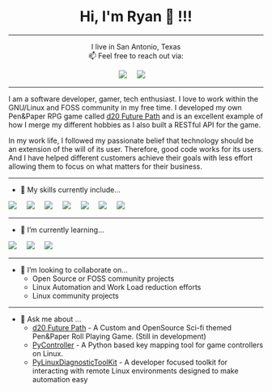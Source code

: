 <h1 align='center'> Hi, I'm Ryan 👋 !!! </h1>

----

<p align='center'>
  I live in San Antonio, Texas <br> 📫  Feel free to reach out via:
</p>

<p align='center'>
  <a href="https://www.linkedin.com/in/ryan-henrichson-396a3979/"><img src="https://img.shields.io/badge/linkedin-%230077B5.svg?&style=for-the-badge&logo=linkedin&logoColor=white" /></a>&nbsp;&nbsp;&nbsp;&nbsp;
  <a href="mailto:orcephrye@gmail.com"><img src="https://img.shields.io/badge/gmail-%23D14836.svg?&style=for-the-badge&logo=gmail&logoColor=white" /></a>&nbsp;&nbsp;&nbsp;&nbsp;
</p>

---

I am a software developer, gamer, tech enthusiast. I love to work within the GNU/Linux and FOSS community in my free 
time. I developed my own Pen&Paper RPG game called [d20 Future Path](http://d20futurepath.com/index.php?title=FuturePath)
and is an excellent example of how I merge my different hobbies as I also built a RESTful API for the game. 

In my work life, I followed my passionate belief that technology should be an extension of the will of its user. 
Therefore, good code works for its users. And I have helped different customers achieve their goals with less effort 
allowing them to focus on what matters for their business.

---
- 🔭 My skills currently include... </p>

<img src="https://img.shields.io/badge/Python-3776AB?style=for-the-badge&logo=python&logoColor=white" />&nbsp;&nbsp;&nbsp;&nbsp;
<img src="https://img.shields.io/badge/JavaScript-323330?style=for-the-badge&logo=javascript&logoColor=F7DF1E" />&nbsp;&nbsp;&nbsp;&nbsp;
<img src="https://img.shields.io/badge/HTML5-E34F26?style=for-the-badge&logo=html5&logoColor=white" />&nbsp;&nbsp;&nbsp;&nbsp;
<img src="https://img.shields.io/badge/C-00599C?style=for-the-badge&logo=c&logoColor=white" />&nbsp;&nbsp;&nbsp;&nbsp;
<img src="https://img.shields.io/badge/C%2B%2B-00599C?style=for-the-badge&logo=c%2B%2B&logoColor=white" />&nbsp;&nbsp;&nbsp;&nbsp;
<img src="https://img.shields.io/badge/MongoDB-4EA94B?style=for-the-badge&logo=mongodb&logoColor=white" />&nbsp;&nbsp;&nbsp;&nbsp;
<img src="https://img.shields.io/badge/Flask-000000?style=for-the-badge&logo=flask&logoColor=white" />&nbsp;&nbsp;&nbsp;&nbsp;


---
- 🌱 I’m currently learning...

<img src="https://img.shields.io/badge/Rust-000000?style=for-the-badge&logo=rust&logoColor=white" />&nbsp;&nbsp;&nbsp;&nbsp;
<img src="https://img.shields.io/badge/Go-00ADD8?style=for-the-badge&logo=go&logoColor=white" />&nbsp;&nbsp;&nbsp;&nbsp;
<img src="https://img.shields.io/badge/Node.js-43853D?style=for-the-badge&logo=node.js&logoColor=white" />&nbsp;&nbsp;&nbsp;&nbsp;

---
- 👯 I’m looking to collaborate on... 
  - Open Source or FOSS community projects
  - Linux Automation and Work Load reduction efforts
  - Linux community projects
---
- 💬 Ask me about ...
  - [d20 Future Path](http://d20futurepath.com/index.php?title=FuturePath) - A Custom and OpenSource Sci-fi themed Pen&Paper Roll Playing Game. (Still in development)
  - [PyController](https://github.com/orcephrye/PyController) - A Python based key mapping tool for game controllers on Linux.
  - [PyLinuxDiagnosticToolKit](https://github.com/orcephrye/PyLinuxDiagnosticToolKit) - A developer focused toolkit for interacting with remote Linux environments designed to make automation easy

<!--
**orcephrye/orcephrye** is a ✨ _special_ ✨ repository because its `README.md` (this file) appears on your GitHub profile.

Here are some ideas to get you started:

- 🔭 I’m currently working on ...
- 🌱 I’m currently learning ...
- 👯 I’m looking to collaborate on ...
- 🤔 I’m looking for help with ...
- 💬 Ask me about ...
- 📫 How to reach me: ...
- 😄 Pronouns: ...
- ⚡ Fun fact: ...
-->
